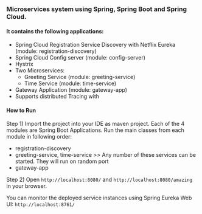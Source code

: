 ### Microservices system using Spring, Spring Boot and Spring Cloud.


#### It contains the following applications:

- Spring Cloud Registration Service Discovery with Netflix Eureka (module: registration-discovery)
- Spring Cloud Config server (module: config-server)
- Hystrix
- Two Microservices:
    - Greeting Service (module: greeting-service)
    - Time Service (module: time-service)
- Gateway Application (module: gateway-app)
- Supports distributed Tracing with

#### How to Run

Step 1) Import the project into your IDE as maven project. Each of the 4 modules are Spring Boot Applications. Run the main classes from each module in following order:

- registration-discovery
- greeting-service,   time-service  >> Any number of these services can be started. They will run on random port
- gateway-app

Step 2) Open `http://localhost:8080/` and `http://localhost:8080/amazing` in your browser. 

You can monitor the deployed service instances using Spring Eureka Web UI: `http://localhost:8761/`
